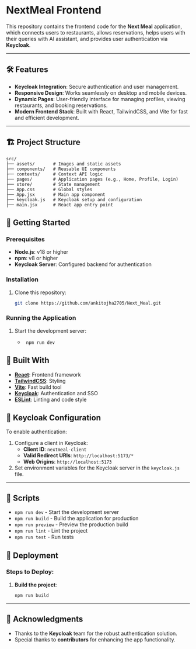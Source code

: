 # NextMeal Frontend

This repository contains the frontend code for the **Next Meal** application, which connects users to restaurants, allows reservations, helps users with their queries with AI assistant, and provides user authentication via **Keycloak**.

---

## 🛠️ **Features**
- **Keycloak Integration**: Secure authentication and user management.
- **Responsive Design**: Works seamlessly on desktop and mobile devices.
- **Dynamic Pages**: User-friendly interface for managing profiles, viewing restaurants, and booking reservations.
- **Modern Frontend Stack**: Built with React, TailwindCSS, and Vite for fast and efficient development.

---

## 🏗️ **Project Structure**
```plaintext
src/
├── assets/       # Images and static assets
├── components/   # Reusable UI components
├── contexts/     # Context API logic
├── pages/        # Application pages (e.g., Home, Profile, Login)
├── store/        # State management
├── App.css       # Global styles
├── App.jsx       # Main app component
├── keycloak.js   # Keycloak setup and configuration
├── main.jsx      # React app entry point

````

## 🚀 Getting Started

### Prerequisites
- **Node.js**: v18 or higher  
- **npm**: v8 or higher  
- **Keycloak Server**: Configured backend for authentication  

### Installation
1. Clone this repository:
   ```bash
   git clone https://github.com/ankitojha2705/Next_Meal.git
   ````
   
### Running the Application
1. Start the development server:
   -      npm run dev

## 🧰 Built With

- **[React](https://reactjs.org/)**: Frontend framework  
- **[TailwindCSS](https://tailwindcss.com/)**: Styling  
- **[Vite](https://vitejs.dev/)**: Fast build tool  
- **[Keycloak](https://www.keycloak.org/)**: Authentication and SSO  
- **[ESLint](https://eslint.org/)**: Linting and code style  


## 📜 Keycloak Configuration

To enable authentication:

1. Configure a client in Keycloak:
   - **Client ID**: `nextmeal-client`
   - **Valid Redirect URIs**: `http://localhost:5173/*`
   - **Web Origins**: `http://localhost:5173`
2. Set environment variables for the Keycloak server in the `keycloak.js` file.

---

## 📝 Scripts

- `npm run dev` - Start the development server  
- `npm run build` - Build the application for production  
- `npm run preview` - Preview the production build  
- `npm run lint` - Lint the project  
- `npm run test` - Run tests  


## 📂 Deployment

### Steps to Deploy:
1. **Build the project**:
   ```bash
   npm run build
   ```

---

## 🎉 Acknowledgments

- Thanks to the **Keycloak** team for the robust authentication solution.  
- Special thanks to **contributors** for enhancing the app functionality.



